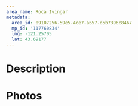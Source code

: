```yaml
---
area_name: Roca Ivingar
metadata:
  area_id: 09107256-59e5-4ce7-a657-d5b7396c8467
  mp_id: '117760834'
  lng: -121.25705
  lat: 43.69177
---
```

# Description

# Photos

